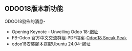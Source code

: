 ## ODOO18版本新功能
ODOO18發佈的消息-
  + Opening Keynote - Unveiling Odoo 18-[網址](https://www.youtube.com/watch?v=e9IUsktODPg)
  + FB-Odoo 官方中文交流群組-PDF檔案-[Odoo18 Sneak Peak](https://www.facebook.com/download/457430710211485/Odoo18%20Sneak%20Peak.pdf?av=1190407304&eav=AfYKOUExZR61MAOqq3GVaCghJa5qkCtC_Mnsve0CL81IW_YYolWB7FWqz2xsFZkvSbQ&paipv=0&hash=AcqmEqL1W6DGx9iMV1k&__cft__[0]=AZX1ffG40BTfX5E1cGeTAI7qDHk0Plg4WnSRNVOOikdyDGsqfr6jXXbwvtXdvEEzTME4dkohn_qOk3052wP9Zxb9ZWzMmzvUflHO8pIKIB-PbiiETuOOjsNff7mq-sWlpWUD5GPjoYP2HwSu3xj-cTgyJPBz8l8jLLZvxjxUHcuBiTO55vXlx67rXpDXYQEDdQgNnSNsLoI8RZeiCFYSjyLXyGRC75_qt2k700frQEs_2QD9Zx-aR9mUuWcIJ7WtewQ&__tn__=H-R)
  + odoo18安裝腳本搭配Ubuntu 24.04-[網址](https://github.com/hrmuwanika/odoo/blob/18.0/install_odoo_ubuntu.sh)

